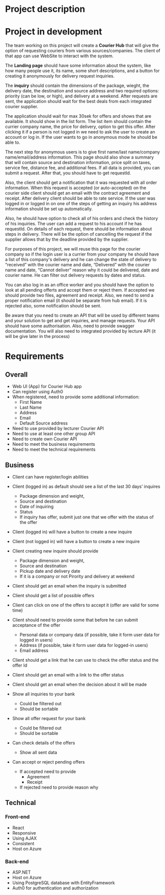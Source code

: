 # Project description

# Project in development

The team working on this project will create a **Courier Hub** that will give the option of requesting couriers from various sources/companies. The client of that app can use WebSite to interact with the system. 

The **Landing page** should have some information about the system, like how many people use it, its name, some short descriptions, and a button for creating it anonymously for delivery request inquiries. 

The **inquiry** should contain the dimensions of the package, wieght, the delivery date, the destination and source address and two required options: priority (can be low, or high), and delivery at a weekend. After requests are sent, the application should wait for the best deals from each integrated courier supplier. 

The application should wait for max 30sek for offers and shows that are available. It should show in the list form. The list item should contain the currier company name, the price for delivery, option to get this offer. After clicking it if a person is not logged in we need to ask the user to create an account or log in. If the user wants to go in anonymous mode he should be able to. 

The next step for anonymous users is to give first name/last name/company name/email/address information. This page should also show a summary that will contain source and destination information, price split on taxes, service fee, distance fee, and additional fees. If all data is provided, you can submit a request. After that, you should have to get requestId.

Also, the client should get a notification that it was requested with all order information. When this request is accepted (or auto-accepted) on the courier side client should get an email with the contract agreement and receipt. After delivery client should be able to rate service. If the user was logged in or logged in on one of the steps of getting an inquiry his address information should be set up automatically. 

Also, he should have option to check all of his orders and check the history of his inquiries. The user can add a request to his account if he has requestId. On details of each request, there should be information about steps in delivery. There will be the option of cancelling the request if the supplier allows that by the deadline provided by the supplier. 

For purposes of this project, we will reuse this page for the courier company so if the login user is a currier from your company he should have a list of this company's delivery and he can change the state of delivery to “received” with the courier name and date, “Delivered” with the courier name and date, “Cannot deliver” reason why it could be delivered, date and courier name. He can filter out delivery requests by dates and status. 

You can also log in as an office worker and you should have the option to look at all pending offerts and accept them or reject them. If accepted we should provide two files, agreement and receipt. Also, we need to send a proper notification email (it should be separate from hub email). If it is rejected also, some notification should be sent.  

Be aware that you need to create an API that will be used by different teams and your solution to get and get inquiries, and manage requests. Your API should have some authorisation. Also, need to provide swagger documentation. You will also need to integrated provided by lecture API (it will be give later in the process)


# Requirements 
## Overall
- Web UI (App) for Courier Hub app
- Can register using Auth0
- When registered, need to provide some additional information:
  - First Name
  - Last Name
  - Address
  - Email
  - Default Source address 
- Need to use provided by lecturer Courier API
- Need to use at least one other group API
- Need to create own Courier API
- Need to meet the business requirements
- Need to meet the technical requirements

## Business 
- Client can have register/login abilities
- Client (logged in) as default should see a list of the last 30 days’ inquires
  - Package dimension and weight,
  - Source and destination
  - Date of inquiring
  - Status
  - If inquiry has offer, submit just one that we offer with the status of the offer
- Client (logged in) will have a button to create a new inquire
- Client (not logged in) will have a button to create a new inquire
- Client creating new inquire should provide
  - Package dimension and weight,
  - Source and destination
  - Pickup date and delivery date
  - If it is a company or not Pirority and delivery at weekend

- Client should get an email when the inquiry is submitted
- Client should get a list of possible offers
- Client can click on one of the offers to accept it (offer are valid for some time)
- Client should need to provide some that before he can submit acceptance of the offer
  - Personal data or company data (if possible, take it form user data  for logged in users)
  - Address (if possible, take it form user data  for logged-in users)
  - Email address

- Client should get a link that he can use to check the offer status  and the offer Id
- Client should get an email with a link to the offer status
- Client should get an email when the decision about it will be made

- Show all inquiries to your bank
  - Could be filtered out
  - Should be sortable
 
- Show all offer request for your bank
  - Could be filtered out
  - Should be sortable

- Can check details of the offers
  - Show all sent data
- Can accept or reject pending offers
  - If accepted need to provide
    - Agreement
    - Receipt
  - If rejected need to provide reason why


## Technical

### Front-end
- React
- Responsive
- Using AJAX
- Consistent
- Host on Azure

### Back-end
- ASP.NET 
- Host on Azure
- Using PostgreSQL database with EntityFramework
- Auth0 for authentication and authorization

